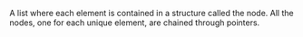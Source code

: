 A list where each element is contained in a structure called the node. All the nodes, one for each unique element, are chained through pointers.